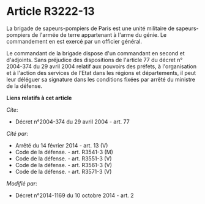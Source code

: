 # Article R3222-13

La brigade de sapeurs-pompiers de Paris est une unité militaire de sapeurs-pompiers de l'armée de terre appartenant à l'arme
du génie. Le commandement en est exercé par un officier général.

Le commandant de la brigade dispose d'un commandant en second et d'adjoints. Sans préjudice des dispositions de l'article 77
du décret n° 2004-374 du 29 avril 2004 relatif aux pouvoirs des préfets, à l'organisation et à l'action des services de
l'Etat dans les régions et départements, il peut leur déléguer sa signature dans les conditions fixées par arrêté du ministre
de la défense.

**Liens relatifs à cet article**

_Cite_:

  - Décret n°2004-374 du 29 avril 2004 - art. 77

_Cité par_:

  - Arrêté du 14 février 2014 - art. 13 (V)
  - Code de la défense. - art. R3541-3 (M)
  - Code de la défense. - art. R3551-3 (V)
  - Code de la défense. - art. R3561-3 (V)
  - Code de la défense. - art. R3571-3 (V)

_Modifié par_:

  - Décret n°2014-1169 du 10 octobre 2014 - art. 2
